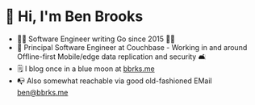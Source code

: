 # 👋 Hi, I'm Ben Brooks

- 👨‍💻 Software Engineer writing Go since 2015 🧙‍♂️
- 💼 Principal Software Engineer at Couchbase - Working in and around Offline-first Mobile/edge data replication and security 🛋️
- 🗒️ I blog once in a blue moon at [bbrks.me](https://bbrks.me)
- 📭 Also somewhat reachable via good old-fashioned EMail [ben@bbrks.me](mailto:ben@bbrks.me)

